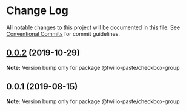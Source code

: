 # Change Log

All notable changes to this project will be documented in this file.
See [Conventional Commits](https://conventionalcommits.org) for commit guidelines.

## [0.0.2](https://github.com/twilio-labs/paste/compare/@twilio-paste/checkbox-group@0.0.1...@twilio-paste/checkbox-group@0.0.2) (2019-10-29)

**Note:** Version bump only for package @twilio-paste/checkbox-group





## 0.0.1 (2019-08-15)

**Note:** Version bump only for package @twilio-paste/checkbox-group
